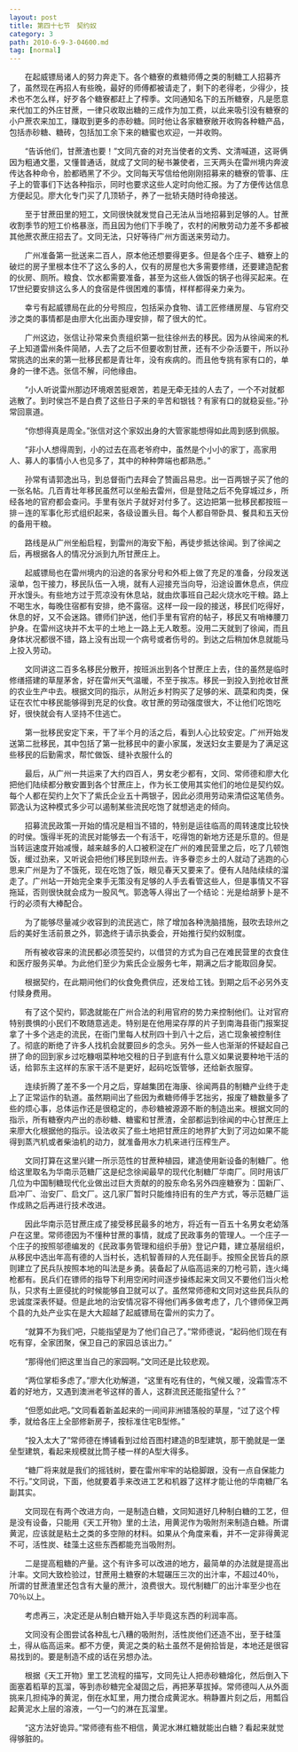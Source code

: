 ```yaml
---
layout: post
title: 第四十七节　契约奴
category: 3
path: 2010-6-9-3-04600.md
tag: [normal]
---
```


　　在起威镖局诸人的努力奔走下。各个糖寮的煮糖师傅之类的制糖工人招募齐了，虽然现在再招人有些晚，最好的师傅都被请走了，剩下的老得老，少得少，技术也不怎么样，好歹各个糖寮都赶上了榨季。文同通知名下的五所糖寮，凡是愿意来代加工的外庄甘蔗，一律只收取出糖的三成作为加工费，以此来吸引没有糖寮的小户蔗农来加工，赚取到更多的赤砂糖。同时他让各家糖寮敞开收购各种糖产品，包括赤砂糖、糖砖，包括加工余下来的糖蜜也欢迎，一并收购。

　　“告诉他们，甘蔗渣也要！”文同亢奋的对充当使者的文秀、文清喊道，这哥俩因为粗通文墨，又懂普通话，就成了文同的秘书兼使者，三天两头在雷州境内奔波传达各种命令，脸都晒黑了不少。文同每天写信给他刚刚招募来的糖寮的管事、庄子上的管事们下达各种指示，同时也要求这些人定时向他汇报。为了方便传达信息方便起见。廖大化专门买了几顶轿子，养了一批轿夫随时待命接送。

　　至于甘蔗田里的短工，文同很快就发觉自己无法从当地招募到足够的人。甘蔗收割季节的短工价格暴涨，而且因为他们下手晚了，农村的闲散劳动力差不多都被其他蔗农蔗庄招去了。文同无法，只好等待广州方面送来劳动力。

　　广州准备第一批送来二百人，原本他还想要得更多。但是各个庄子、糖寮上的破烂的房子里根本住不了这么多的人，仅有的房屋也大多需要修缮，还要建造配套的伙房、厕所。粮食、饮水都需要准备，甚至为这些人做饭的锅子也得买起来。在17世纪要安排这么多人的食宿是件很困难的事情，样样都得亲力亲为。

　　幸亏有起威镖局在此的分号照应，包括采办食物、请工匠修缮房屋、与官府交涉之类的事情都是由廖大化出面办理安排，帮了很大的忙。

　　广州这边，张信让孙常来负责组织第一批往徐州去的移民。因为从徐闻来的札子上知道雷州条件简陋，人去了之后不但要收割甘蔗，还有不少杂活要干，所以孙常挑选的出来的第一批移民都是青壮年，没有疾病的。而且他专挑有家有口的，单身的一律不选。张信不解，问他缘由。

　　“小人听说雷州那边环境艰苦挺艰苦，若是无牵无挂的人去了，一个不对就都逃散了。到时侯岂不是白费了这些日子来的辛苦和银钱？有家有口的就稳妥些。”孙常回禀道。

　　“你想得真是周全。”张信对这个家奴出身的大管家能想得如此周到感到佩服。

　　“非小人想得周到，小的过去在高老爷府中，虽然是个小小的家丁，高家用人、募人的事情小人也见多了，其中的种种弊端也都熟悉。”

　　孙常有请郭逸出马，到总督衙门去拜会了赞画吕易忠。出一百两银子买了他的一张名帖。几百青壮年移民虽然可以坐船去雷州，但是登陆之后不免穿城过乡，所经各地的官府都会查问。手里有张片子就好对付多了。这边把第一批移民都按班－排－连的军事化形式组织起来，各级设置头目。每个人都自带卧具、餐具和五天份的备用干粮。

　　路线是从广州坐船启程，到雷州的海安下船，再徒步抵达徐闻。到了徐闻之后，再根据各人的情况分派到九所甘蔗庄上。

　　起威镖局也在雷州境内的沿途的各家分号和外柜上做了充足的准备，分段发送滚单，包干接力，移民队伍一入境，就有人迎接充当向导，沿途设置休息点，供应开水馒头。有些地方过于荒凉没有休息站，就由炊事班自己起火烧水吃干粮。路上不喝生水，每晚住宿都有安排，绝不露宿。这样一段一段的接送，移民们吃得好，休息的好，又不会迷路。镖师们护送，他们手里有官府的帖子，移民又有哨棒腰刀护身。在雷州这块并不太平的土地上一路上无人敢惹。没用二天就到了徐闻，而且身体状况都很不错，路上没有出现一个病号或者伤号的。到达之后稍加休息就能马上投入劳动。

　　文同讲这二百多名移民分散开，按班派出到各个甘蔗庄上去，住的虽然是临时修缮搭建的草屋茅舍，好在雷州天气温暖，不至于挨冻。移民一到投入到抢收甘蔗的农业生产中去。根据文同的指示，从附近乡村购买了足够的米、蔬菜和肉类，保证在农忙中移民能够得到充足的伙食。收甘蔗的劳动强度很大，不让他们吃饱吃好，很快就会有人坚持不住逃亡。

　　第一批移民安定下来，干了半个月的活之后，看到人心比较安定。广州开始发送第二批移民，其中包括了第一批移民中的妻小家属，发送妇女主要是为了满足这些移民的后勤需求，帮忙做饭、缝补衣服什么的

　　最后，从广州一共运来了大约四百人，男女老少都有，文同、常师德和廖大化把他们陆续都分散安置到各个甘蔗庄上，作为长工使用其实他们的地位是契约奴。每个人都在契约上欠下了紫氏企业五十两银子，因此必须用劳动来清偿这笔债务。郭逸认为这种模式多少可以遏制某些流民吃饱了就想逃走的倾向。

　　招募流民政策一开始的情况是相当不错的，特别是运往临高的周转速度比较快的时侯。饿得半死的流民对能够去一个有活干，吃得饱的新地方还是乐意的。但是当转运速度开始减慢，越来越多的人口被积淀在广州的难民营里之后，吃了几顿饱饭，缓过劲来，又听说会把他们移民到琼州去。许多眷恋乡土的人就动了逃跑的心思来广州是为了不饿死，现在吃饱了饭，眼见春天又要来了。便有人陆陆续续的溜走了。广州站一开始完全束手无策没有足够的人手去看管这些人，但是事情又不容拖延，否则很快就会成为一股风气。郭逸等人得出了一个结论：光是给胡萝卜是不行的必须有大棒配合。

　　为了能够尽量减少收容到的流民逃亡，除了增加各种洗脑措施，鼓吹去琼州之后的美好生活前景之外，郭逸终于请示执委会，开始推行契约奴制度。

　　所有被收容来的流民都必须签契约，以借贷的方式为自己在难民营里的衣食住和医疗服务买单。为此他们至少为紫氏企业服务七年，期满之后才能取回身契。

　　根据契约，在此期间他们的伙食免费供应，还发给工钱。到期之后不必另外支付赎身费用。

　　有了这个契约，郭逸就能在广州合法的利用官府的势力来控制他们。让对官府特别畏惧的小民们不敢随意逃走。特别是在他用梁存厚的片子到南海县衙门报案捉拿了十多个逃走的流民，在衙门里每人杖刑四十到八十之后，逃亡现象被控制住了。彻底的断绝了许多人找机会就要回乡的念头。另外一些人也渐渐的怀疑起自己拼了命的回到家乡过吃糠咽菜种地交租的日子到底有什么意义如果说要种地干活的话，给郭东主这样的东家干活不是更好，起码吃饭管够，还给新衣服穿。

　　连续折腾了差不多一个月之后，穿越集团在海康、徐闻两县的制糖产业终于走上了正常运作的轨道。虽然期间出了些因为煮糖师傅手艺拙劣，报废了糖数量多了些的烦心事，总体运作还是很稳定的，赤砂糖被源源不断的制造出来。根据文同的指示，所有糖寮内产出的赤砂糖、糖蜜和甘蔗渣，全部都运到徐闻的中心甘蔗庄上来廖大化根据他的指示。设法收买了些土地把甘蔗庄的地界扩大到了河边如果不能得到蒸汽机或者柴油机的动力，就准备用水力机来进行压榨生产。

　　文同打算在这里兴建一所示范性的甘蔗种植园，建造使用新设备的制糖厂。他给这里取名为华南示范糖厂这是纪念徐闻最早的现代化制糖厂华南厂。同时用该厂几位为中国制糖现代化业做出过巨大贡献的的股东命名另外四座糖寮为：国新厂、启冲厂、治安厂、启文厂。这几家厂暂时只能维持旧有的生产方式，等示范糖厂运作成熟之后再进行技术改进。

　　因此华南示范甘蔗庄成了接受移民最多的地方，将近有一百五十名男女老幼落户在这里。常师德因为不懂种甘蔗的事情，就成了民政事务的管理人。一个庄子一个庄子的按照邬德编发的《民政事务管理和组织手册》登记户籍，建立基层组织，从移民中选出年高有德的人当村长，选机智善辩的人充任副手。按照全民皆兵的原则建立了民兵队按照本地的叫法是乡勇。装备起了从临高运来的刀枪弓箭，连火绳枪都有。民兵们在镖师的指导下利用空闲时间逐步操练起来文同又不要他们当火枪队，只求有土匪侵扰的时候能够自卫就可以了。虽然常师德和文同对这些民兵队的忠诚度深表怀疑。但是此地的治安情况容不得他们再多做考虑了，几个镖师保卫两个县的九处产业实在是大大超越了起威镖局在雷州的实力了。

　　“就算不为我们吧，只能指望是为了他们自己了。”常师德说，“起码他们现在有吃有穿，全家团聚，保卫自己的家园总该出力。”

　　“那得他们把这里当自己的家园啊。”文同还是比较悲观。

　　“两位掌柜多虑了。”廖大化劝解道，“这里有吃有住的，气候又暖，没霜雪冻不着的好地方，又遇到澳洲老爷这样的善人，这群流民还能指望什么？”

　　“但愿如此吧。”文同看着新盖起来的一间间非洲错落般的草屋，“过了这个榨季，就给各庄上全部修新房子，按标准住宅B型修。”

　　“投入太大了”常师德在博铺看到过给百图村建造的B型建筑，那干脆就是一堡垒型建筑，看起来规模就比筒子楼一样的A型大得多。

　　“糖厂将来就是我们的摇钱树，要在雷州牢牢的站稳脚跟，没有一点自保能力不行。”文同说，下面，他就要着手来改进工艺和机器了这样才能让他的华南糖厂名副其实。

　　文同现在有两个改进方向，一是制造白糖，文同知道好几种制白糖的工艺，但是没有设备，只能用《天工开物》里的土法，用黄泥作为吸附剂来制造白糖。所谓黄泥，应该就是粘土之类的多空隙的材料。如果从个角度来看，并不一定非得黄泥不可，活性炭、硅藻土这些东西都能充当吸附剂。

　　二是提高粗糖的产量。这个有许多可以改进的地方，最简单的办法就是提高出汁率。文同大致检验过，甘蔗用土糖寮的木辊碾压三次的出汁率，不超过40％，所谓的甘蔗渣里还包含有大量的蔗汁，浪费很大。现代制糖厂的出汁率至少也在70％以上。

　　考虑再三，决定还是从制白糖开始入手毕竟这东西的利润率高。

　　文同没有企图尝试各种乱七八糟的吸附剂，活性炭他们还造不出，至于硅藻土，得从临高运来。都不方便，黄泥之类的粘土虽然不是俯拾皆是，本地还是很容易找到的。要是制造不成的话在另想办法。

　　根据《天工开物》里工艺流程的描写，文同先让人把赤砂糖熔化，然后倒入下面塞着稻草的瓦溜，等到赤砂糖完全凝固之后，再把茅草拔掉。常师德叫人从外面挑来几担纯净的黄泥，倒在水缸里，用力搅合成黄泥水。稍静置片刻之后，用瓢舀起黄泥水上层的溶液，一勺一勺的淋在瓦溜里。

　　“这方法好诡异。”常师德有些不相信，黄泥水淋红糖就能出白糖？看起来就觉得够脏的。